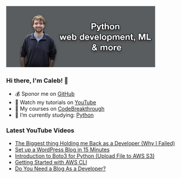 <img src="github-cover-photo-my-face.jpg" width="400px" />

### Hi there, I'm Caleb! 🍛

- 💰 Sponor me on [GitHub](https://github.com/sponsors/CalebCurry)
- 🎥 Watch my tutorials on [YouTube](https://www.youtube.com/calebthevideomaker2)
- 📗 My courses on [CodeBreakthrough](https://www.codebreakthrough.com)
- 🤔 I’m currently studying: [Python](https://www.youtube.com/watch?v=s3IvdkCq2_c&t=4254s)

### Latest YouTube Videos
<!-- YOUTUBE:START -->
- [The Biggest thing Holding me Back as a Developer &lpar;Why I Failed&rpar;](https://www.youtube.com/watch?v=EOP3oMvx3yE)
- [Set up a WordPress Blog in 15 Minutes](https://www.youtube.com/watch?v=MAoVzsBdH4A)
- [Introduction to Boto3 for Python &lpar;Upload File to AWS S3&rpar;](https://www.youtube.com/watch?v=5q7FtT_DyME)
- [Getting Started with AWS CLI](https://www.youtube.com/watch?v=hmaKxqRg6fc)
- [Do You Need a Blog As a Developer?](https://www.youtube.com/watch?v=5KMT4-czicM)
<!-- YOUTUBE:END -->
